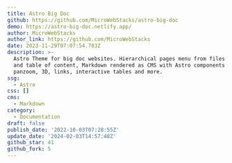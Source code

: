 ```yaml
---
title: Astro Big Doc
github: https://github.com/MicroWebStacks/astro-big-doc
demo: https://astro-big-doc.netlify.app/
author: MicroWebStacks
author_link: https://github.com/MicroWebStacks
date: 2023-11-29T07:07:54.783Z
description: >-
  Astro Theme for big doc websites. Hierarchical pages menu from files structure
  and table of content, Markdown rendered as CMS with Astro components for
  panzoom, 3D, links, interactive tables and more.
ssg:
  - Astro
css: []
cms:
  - Markdown
category:
  - Documentation
draft: false
publish_date: '2022-10-03T07:28:55Z'
update_date: '2024-02-03T14:57:48Z'
github_star: 41
github_fork: 5
---
```

